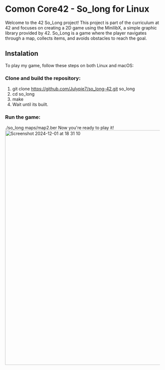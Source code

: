 # Comon Core42 - So_long for Linux
Welcome to the 42 So_Long project! 
This project is part of the curriculum at 42 and focuses on creating a 2D game using the MinilibX, a simple graphic library provided by 42. 
So_Long is a game where the player navigates through a map, collects items, and avoids obstacles to reach the goal.

## Instalation

To play my game, follow these steps on both Linux and macOS:

### Clone and build the repository:

1. git clone https://github.com/Julypie7/so_long-42.git so_long
2. cd so_long
3. make
4. Wait until its built.
### Run the game:

./so_long maps/map2.ber Now you're ready to play it!
<img width="766" alt="Screenshot 2024-12-01 at 18 31 10" src="https://github.com/user-attachments/assets/eabce485-8d53-46e7-b996-10b35c6e6ccf">

